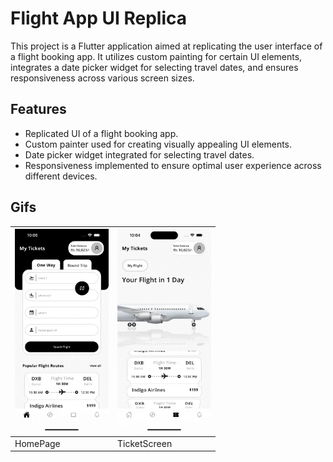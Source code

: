 
<body>

<h1>Flight App UI Replica</h1>

<p>This project is a Flutter application aimed at replicating the user interface of a flight booking app. It utilizes custom painting for certain UI elements, integrates a date picker widget for selecting travel dates, and ensures responsiveness across various screen sizes.</p>

<h2>Features</h2>

<ul>
    <li>Replicated UI of a flight booking app.</li>
    <li>Custom painter used for creating visually appealing UI elements.</li>
    <li>Date picker widget integrated for selecting travel dates.</li>
    <li>Responsiveness implemented to ensure optimal user experience across different devices.</li>
</ul>

## Gifs 
| <img src="https://github.com/Tushar-chadha/flightUi/blob/main/lib/gifs/gif2.gif" alt="HomePage.gif" width="150"> | <img src="https://github.com/Tushar-chadha/flightUi/blob/main/lib/gifs/gif-1.gif" alt="Flight App UI ticketScreen.gif" width="150"> |
|---|---|
| HomePage | TicketScreen |





